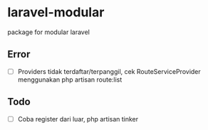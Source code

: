 # laravel-modular

package for modular laravel

## Error

- [ ] Providers tidak terdaftar/terpanggil, cek RouteServiceProvider menggunakan php artisan route:list

## Todo

- [ ] Coba register dari luar, php artisan tinker
